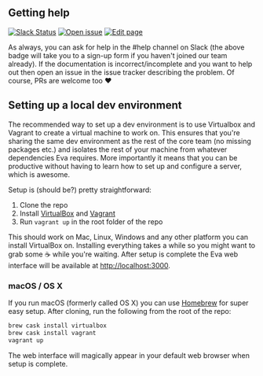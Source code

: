## Getting help
[![Slack Status](http://slack.evabot.io/badge.svg)](http://slack.evabot.io)
[![Open issue](https://img.shields.io/badge/report-issue-yellow.svg)](https://github.com/macaullyjames/evabot/issues/new)
[![Edit page](https://img.shields.io/badge/edit-page-lightgrey.svg)](https://github.com/macaullyjames/evabot/edit/master/README.md)

As always, you can ask for help in the #help channel on Slack (the above badge
will take you to a sign-up form if you haven't joined our team already). If
the documentation is incorrect/incomplete and you want to help out then open an
issue in the issue tracker describing the problem. Of course, PRs are welcome
too ❤️

## Setting up a local dev environment
The recommended way to set up a dev environment is to use Virtualbox and
Vagrant to create a virtual machine to work on. This ensures that you're
sharing the same dev environment as the rest of the core team (no missing
packages etc.) and isolates the rest of your machine from whatever dependencies
Eva requires. More importantly it means that you can be productive without
having to learn how to set up and configure a server, which is awesome. 

Setup is (should be?) pretty straightforward:

1. Clone the repo
2. Install [VirtualBox](https://www.virtualbox.org) and
   [Vagrant](https://www.vagrantup.com/downloads.html)
3. Run `vagrant up` in the root folder of the repo

This should work on Mac, Linux, Windows and any other platform you can install
VirtualBox on. Installing everything takes a while so you might want to grab
some ☕️ while you're waiting. After setup is complete the Eva web interface will
be available at [http://localhost:3000](http://localhost:3000).

### macOS / OS X
If you run macOS (formerly called OS X) you can use 
[Homebrew](http://brew.sh/) for super easy setup. After cloning, run the
following from the root of the repo:

```bash
brew cask install virtualbox
brew cask install vagrant
vagrant up
```

The web interface will magically appear in your default web browser when setup
is complete. 

